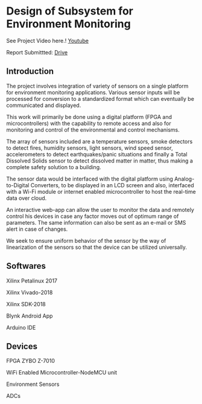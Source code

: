 # Design of Subsystem for Environment Monitoring
See Project Video here.! [Youtube](https://www.youtube.com/watch?v=wWGfXN3OqWY)

Report Submittted: [Drive](https://drive.google.com/file/d/15uTB9CuWf4fP6EXomEqyQquiAj_kL22W/view?usp=sharing)
## Introduction
The project involves integration of variety of sensors on a single platform for environment monitoring applications. Various sensor inputs will be processed for conversion to a standardized format which can eventually be communicated and displayed.

This work will primarily be done using a digital platform (FPGA and microcontrollers) with the capability to remote access and also for monitoring and control of the environmental and control mechanisms.

The array of sensors included are a temperature sensors, smoke detectors to detect fires, humidity sensors, light sensors, wind speed sensor, accelerometers to detect earthquakes/panic situations and finally a Total Dissolved Solids sensor to detect dissolved matter in matter, thus making a complete safety solution to a building.

The sensor data would be interfaced with the digital platform using Analog-to-Digital Converters, to be displayed in an LCD screen and also, interfaced with a Wi-Fi module or internet enabled microcontroller to host the real-time data over cloud. 

An interactive web-app can allow the user to monitor the data and remotely control his devices in case any factor moves out of optimum range of parameters. The same information can also be sent as an e-mail or SMS alert in case of changes.

We seek to ensure uniform behavior of the sensor by the way of linearization of the sensors so that the device can be utilized universally.
## Softwares
Xilinx Petalinux 2017

Xilinx Vivado-2018

Xilinx SDK-2018

Blynk Android App

Arduino IDE
## Devices 
FPGA ZYBO Z-7010

WiFi Enabled Microcontroller-NodeMCU unit

Environment Sensors

ADCs
